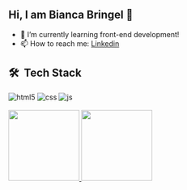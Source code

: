 ## Hi, I am Bianca Bringel 👋

- 🌱 I’m currently learning front-end development!
- 📫 How to reach me: <a href="www.linkedin.com/in/bianca-bringel">Linkedin</a>
 
## 🛠 &nbsp;Tech Stack

<div style="display: inline_block">
  <img align="center" alt="html5" src="https://img.shields.io/badge/HTML5-E34F26?style=for-the-badge&logo=html5&logoColor=white" />
  <img align="center" alt="css" src="https://img.shields.io/badge/CSS3-1572B6?style=for-the-badge&logo=css3&logoColor=white" />
  <img align="center" alt="js" src="https://img.shields.io/badge/JavaScript-F7DF1E?style=for-the-badge&logo=javascript&logoColor=black" />
</div>
  
  <br/>
  
  
<div style="display: inline_block">
  <a href="https://github.com/bbringel">
  <img height="140em" src="https://github-readme-stats.vercel.app/api?username=bbringel&show_icons=true&theme=dracula&include_all_commits=true&count_private=true"/>
  <img height="140em" src="https://github-readme-stats.vercel.app/api/top-langs/?username=bbringel&layout=compact&langs_count=7&theme=dracula"/>
</div>
  
 

